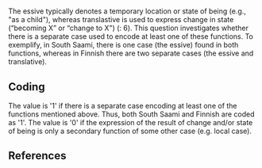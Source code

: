 # [](ParameterTable?__template__=property.md&property=Name#cldf:UT095)

The essive typically denotes a temporary location or state of being (e.g., "as a child"), whereas translastive is used 
to express change in state (“becoming X” or “change to X") ([](Source?ref&with_internal_ref_link#cldf:degroot_2017): 6). 
This question investigates whether there is a separate case used to encode at least one of these functions. To exemplify, in South Saami, there is one case (the essive) found in both functions, whereas in Finnish there are two separate cases (the essive and translative).  

[](ExampleTable?example_id=1a&with_internal_ref_link#cldf:UT095-1a)

[](ExampleTable?example_id=1b&with_internal_ref_link#cldf:UT095-1b)

[](ExampleTable?example_id=2a&with_internal_ref_link#cldf:UT095-2a)

[](ExampleTable?example_id=2b&with_internal_ref_link#cldf:UT095-2b)

## Coding

The value is '1' if there is a separate case encoding at least one of the functions mentioned above. Thus, both South Saami and Finnish are coded as '1'. The value is '0' if the expression of the result of change and/or state of being is only a secondary function of some other case (e.g. local case).

## References

[](Source?cited_only#cldf:__all__)
